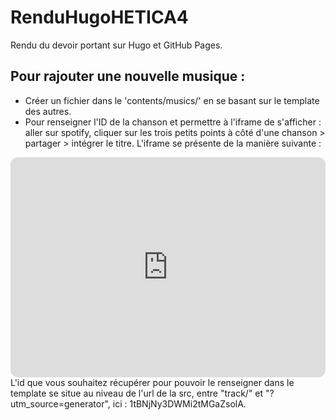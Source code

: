 # RenduHugoHETICA4
Rendu du devoir portant sur Hugo et GitHub Pages.

## Pour rajouter une nouvelle musique : 

- Créer un fichier dans le 'contents/musics/' en se basant sur le template des autres.
- Pour renseigner l'ID de la chanson et permettre à l'iframe de s'afficher : aller sur spotify, cliquer sur les trois petits points à côté d'une chanson > partager > intégrer le titre. L'iframe se présente de la manière suivante :
 <iframe style="border-radius:12px" src="https://open.spotify.com/embed/track/1tBNjNy3DWMi2tMGaZsolA?utm_source=generator" width="100%" height="352" frameBorder="0" allowfullscreen="" allow="autoplay; clipboard-write; encrypted-media; fullscreen; picture-in-picture" loading="lazy"></iframe>
L'id que vous souhaitez récupérer pour pouvoir le renseigner dans le template se situe au niveau de l'url de la src, entre "track/" et "?utm_source=generator", ici : 1tBNjNy3DWMi2tMGaZsolA. 

